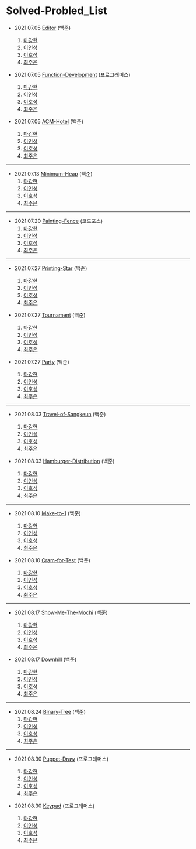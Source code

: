 # Solved-Probled_List

- 2021.07.05 [Editor](https://www.acmicpc.net/problem/1406) (백준)
  1. [마강현](https://github.com/fore-head/210705_Editor_MKH)
  2. [이인성](https://github.com/fore-head/210705_Editor_LIS)
  3. [이호성](https://github.com/fore-head/210705_Editor_LHS)
  4. [최주은](https://github.com/fore-head/210705_Editor_CJE)

- 2021.07.05 [Function-Development](https://programmers.co.kr/learn/courses/30/lessons/42586) (프로그래머스)
  1. [마강현](https://github.com/fore-head/210705_Function-Development_MKH)
  2. [이인성](https://github.com/fore-head/210705_Function-Development_LIS)
  3. [이호성](https://github.com/fore-head/210705_Function-Development_LHS)
  4. [최주은](https://github.com/fore-head/210705_Function-Development_CJE)

- 2021.07.05 [ACM-Hotel](https://www.acmicpc.net/problem/10250) (백준)
  1. [마강현](https://github.com/fore-head/210705_ACM-Hotel_MKH)
  2. [이인성](https://github.com/fore-head/210705_ACM-Hotel_LIS)
  3. [이호성](https://github.com/fore-head/210705_ACM-Hotel_LHS)
  4. [최주은](https://github.com/fore-head/210705_ACM-Hotel_CJE)

***

- 2021.07.13 [Minimum-Heap](https://www.acmicpc.net/problem/1927) (백준)
  1. [마강현](https://github.com/fore-head/210713_Minimum-Heap_MKH)
  2. [이인성](https://github.com/fore-head/210713_Minimum-Heap_LIS)
  3. [이호성](https://github.com/fore-head/210713_Minimum-Heap_LHS)
  4. [최주은](https://github.com/fore-head/210713_Minimum-Heap_CJE)

***

- 2021.07.20 [Painting-Fence](https://codeforces.com/problemset/problem/448/C) (코드포스)
  1. [마강현](https://github.com/fore-head/210720_Painting-Fence_MKH)
  2. [이인성](https://github.com/fore-head/210720_Painting-Fence_LIS)
  3. [이호성](https://github.com/fore-head/210720_Painting-Fence_LHS)
  4. [최주은](https://github.com/fore-head/210720_Painting-Fence_CJE)

***

- 2021.07.27 [Printing-Star](https://www.acmicpc.net/problem/2447) (백준)
  1. [마강현](https://github.com/fore-head/210727_Printing-Star_MKH)
  2. [이인성](https://github.com/fore-head/210727_Printing-Star_LIS)
  3. [이호성](https://github.com/fore-head/210727_Printing-Star_LHS)
  4. [최주은](https://github.com/fore-head/210727_Printing-Star_CJE)

- 2021.07.27 [Tournament](https://www.acmicpc.net/problem/2262) (백준)
  1. [마강현](https://github.com/fore-head/210727_Tournament_MKH)
  2. [이인성](https://github.com/fore-head/210727_Tournament_LIS)
  3. [이호성](https://github.com/fore-head/210727_Tournament_LHS)
  4. [최주은](https://github.com/fore-head/210727_Tournament_CJE)

- 2021.07.27 [Party](https://www.acmicpc.net/problem/1238) (백준)
  1. [마강현](https://github.com/fore-head/210727_Party_MKH)
  2. [이인성](https://github.com/fore-head/210727_Party_LIS)
  3. [이호성](https://github.com/fore-head/210727_Party_LHS)
  4. [최주은](https://github.com/fore-head/210727_Party_CJE)

***

- 2021.08.03 [Travel-of-Sangkeun](https://www.acmicpc.net/problem/9372) (백준)
  1. [마강현](https://github.com/fore-head/210803-Travel-of-Sangkeun_MKH)
  2. [이인성](https://github.com/fore-head/210803-Travel-of-Sangkeun_LIS)
  3. [이호성](https://github.com/fore-head/210803-Travel-of-Sangkeun_LHS)
  4. [최주은](https://github.com/fore-head/210803-Travel-of-Sangkeun_CJE)

- 2021.08.03 [Hamburger-Distribution](https://www.acmicpc.net/problem/19941) (백준)
  1. [마강현](https://github.com/fore-head/210803_Hamburger-Distribution_MKH)
  2. [이인성](https://github.com/fore-head/210803_Hamburger-Distribution_LIS)
  3. [이호성](https://github.com/fore-head/210803_Hamburger-Distribution_LHS)
  4. [최주은](https://github.com/fore-head/210803_Hamburger-Distribution_CJE)

***

- 2021.08.10 [Make-to-1](https://www.acmicpc.net/problem/1463) (백준)
  1. [마강현](https://github.com/fore-head/210810_Make-to-1_MKH)
  2. [이인성](https://github.com/fore-head/210810_Make-to-1_LIS)
  3. [이호성](https://github.com/fore-head/210810_Make-to-1_LHS)
  4. [최주은](https://github.com/fore-head/210810_Make-to-1_CJE)

- 2021.08.10 [Cram-for-Test](https://www.acmicpc.net/problem/14728) (백준)
  1. [마강현](https://github.com/fore-head/210810_Cram-for-Test_MKH)
  2. [이인성](https://github.com/fore-head/210810_Cram-for-Test_LIS)
  3. [이호성](https://github.com/fore-head/210810_Cram-for-Test_LHS)
  4. [최주은](https://github.com/fore-head/210810_Cram-for-Test_CJE)

***

- 2021.08.17 [Show-Me-The-Mochi](https://www.acmicpc.net/problem/2502) (백준)
  1. [마강현](https://github.com/fore-head/210817_Show-Me-The-Mochi_MKH)
  2. [이인성](https://github.com/fore-head/210817_Show-Me-The-Mochi_LIS)
  3. [이호성](https://github.com/fore-head/210817_Show-Me-The-Mochi_LHS)
  4. [최주은](https://github.com/fore-head/210817_Show-Me-The-Mochi_CJE)

- 2021.08.17 [Downhill](https://www.acmicpc.net/problem/1520) (백준)
  1. [마강현](https://github.com/fore-head/210817_Downhill_MKH)
  2. [이인성](https://github.com/fore-head/210817_Downhill_LIS)
  3. [이호성](https://github.com/fore-head/210817_Downhill_LHS)
  4. [최주은](https://github.com/fore-head/210817_Downhill_CJE)

***

- 2021.08.24 [Binary-Tree](https://www.acmicpc.net/problem/13325) (백준)
  1. [마강현](https://github.com/fore-head/210824_Binary-Tree_MKH)
  2. [이인성](https://github.com/fore-head/210824_Binary-Tree_LIS)
  3. [이호성](https://github.com/fore-head/210824_Binary-Tree_LHS)
  4. [최주은](https://github.com/fore-head/210824_Binary-Tree_CJE)

***

- 2021.08.30 [Puppet-Draw](https://programmers.co.kr/learn/courses/30/lessons/64061) (프로그래머스)
  1. [마강현](https://github.com/fore-head/210830_Puppet-Draw_MKH)
  2. [이인성](https://github.com/fore-head/210830_Puppet-Draw_LIS)
  3. [이호성](https://github.com/fore-head/210830_Puppet-Draw_LHS)
  4. [최주은](https://github.com/fore-head/210830_Puppet-Draw_CJE)

- 2021.08.30 [Keypad](https://programmers.co.kr/learn/courses/30/lessons/67256) (프로그래머스)
  1. [마강현](https://github.com/fore-head/210830_Keypad_MKH)
  2. [이인성](https://github.com/fore-head/210830_Keypad_LIS)
  3. [이호성](https://github.com/fore-head/210830_Keypad_LHS)
  4. [최주은](https://github.com/fore-head/210830_Keypad_CJE)
